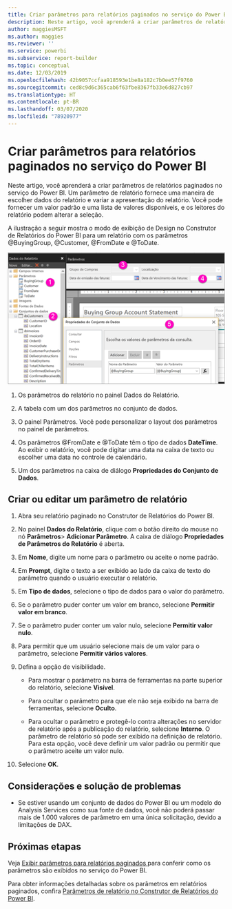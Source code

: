```yaml
---
title: Criar parâmetros para relatórios paginados no serviço do Power BI
description: Neste artigo, você aprenderá a criar parâmetros de relatórios paginados no serviço do Power BI.
author: maggiesMSFT
ms.author: maggies
ms.reviewer: ''
ms.service: powerbi
ms.subservice: report-builder
ms.topic: conceptual
ms.date: 12/03/2019
ms.openlocfilehash: 42b9057ccfaa918593e1be8a182c7b0ee57f9760
ms.sourcegitcommit: ced8c9d6c365cab6f63fbe8367fb33e6d827cb97
ms.translationtype: HT
ms.contentlocale: pt-BR
ms.lasthandoff: 03/07/2020
ms.locfileid: "78920977"
---
```

# <a name="create-parameters-for-paginated-reports-in-the-power-bi-service"></a>Criar parâmetros para relatórios paginados no serviço do Power BI

Neste artigo, você aprenderá a criar parâmetros de relatórios paginados no serviço do Power BI.  Um parâmetro de relatório fornece uma maneira de escolher dados do relatório e variar a apresentação do relatório. Você pode fornecer um valor padrão e uma lista de valores disponíveis, e os leitores do relatório podem alterar a seleção.  

A ilustração a seguir mostra o modo de exibição de Design no Construtor de Relatórios do Power BI para um relatório com os parâmetros @BuyingGroup, @Customer, @FromDate e @ToDate. 
  
![Parâmetros no Construtor de Relatórios](media/paginated-reports-parameters/power-bi-paginated-parameters-report-builder.png)
  
1.  Os parâmetros do relatório no painel Dados do Relatório.  
  
2.  A tabela com um dos parâmetros no conjunto de dados.  
  
3.  O painel Parâmetros. Você pode personalizar o layout dos parâmetros no painel de parâmetros. 
  
4.  Os parâmetros @FromDate e @ToDate têm o tipo de dados **DateTime**. Ao exibir o relatório, você pode digitar uma data na caixa de texto ou escolher uma data no controle de calendário. 

5.  Um dos parâmetros na caixa de diálogo **Propriedades do Conjunto de Dados**.  

  
## <a name="create-or-edit-a-report-parameter"></a>Criar ou editar um parâmetro de relatório  
  
1.  Abra seu relatório paginado no Construtor de Relatórios do Power BI.

1. No painel **​​Dados do Relatório**, clique com o botão direito do mouse no nó **Parâmetros**> **Adicionar Parâmetro**. A caixa de diálogo **Propriedades de Parâmetros do Relatório** é aberta.  
  
2.  Em **Nome**, digite um nome para o parâmetro ou aceite o nome padrão.  
  
3.  Em **Prompt**, digite o texto a ser exibido ao lado da caixa de texto do parâmetro quando o usuário executar o relatório.  
  
4.  Em **Tipo de dados**, selecione o tipo de dados para o valor do parâmetro.  
  
5.  Se o parâmetro puder conter um valor em branco, selecione **Permitir valor em branco**.  
  
6.  Se o parâmetro puder conter um valor nulo, selecione **Permitir valor nulo**.  
  
7.  Para permitir que um usuário selecione mais de um valor para o parâmetro, selecione **Permitir vários valores**.  
  
8.  Defina a opção de visibilidade.  
  
    -   Para mostrar o parâmetro na barra de ferramentas na parte superior do relatório, selecione **Visível**.  
  
    -   Para ocultar o parâmetro para que ele não seja exibido na barra de ferramentas, selecione **Oculto**.  
  
    -   Para ocultar o parâmetro e protegê-lo contra alterações no servidor de relatório após a publicação do relatório, selecione **Interno**. O parâmetro de relatório só pode ser exibido na definição de relatório. Para esta opção, você deve definir um valor padrão ou permitir que o parâmetro aceite um valor nulo.  
  
9. Selecione **OK**. 

## <a name="considerations-and-troubleshooting"></a>Considerações e solução de problemas

- Se estiver usando um conjunto de dados do Power BI ou um modelo do Analysis Services como sua fonte de dados, você não poderá passar mais de 1.000 valores de parâmetro em uma única solicitação, devido a limitações de DAX. 

 
## <a name="next-steps"></a>Próximas etapas

Veja [Exibir parâmetros para relatórios paginados ](../consumer/paginated-reports-view-parameters.md) para conferir como os parâmetros são exibidos no serviço do Power BI.

Para obter informações detalhadas sobre os parâmetros em relatórios paginados, confira [Parâmetros de relatório no Construtor de Relatórios do Power BI](report-builder-parameters.md).
